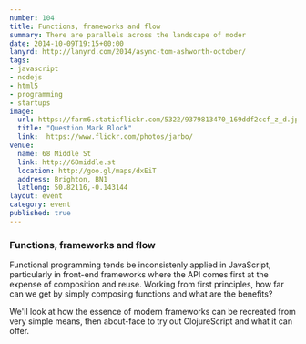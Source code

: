 ```yaml
---
number: 104
title: Functions, frameworks and flow
summary: There are parallels across the landscape of moder
date: 2014-10-09T19:15+00:00
lanyrd: http://lanyrd.com/2014/async-tom-ashworth-october/
tags:
- javascript
- nodejs
- html5
- programming
- startups
image:
  url: https://farm6.staticflickr.com/5322/9379813470_169ddf2ccf_z_d.jpg
  title: "Question Mark Block"
  link:  https://www.flickr.com/photos/jarbo/
venue:
  name: 68 Middle St
  link: http://68middle.st
  location: http://goo.gl/maps/dxEiT
  address: Brighton, BN1
  latlong: 50.82116,-0.143144
layout: event
category: event
published: true
---
```


### Functions, frameworks and flow

Functional programming tends be inconsistenly applied in JavaScript, particularly in front-end frameworks where the API comes first at the expense of composition and reuse. Working from first principles, how far can we get by simply composing functions and what are the benefits?

We'll look at how the essence of modern frameworks can be recreated from very simple means, then about-face to try out ClojureScript and what it can offer.
